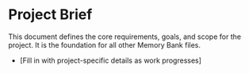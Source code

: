 # Project Brief

This document defines the core requirements, goals, and scope for the project. It is the foundation for all other Memory Bank files.

- [Fill in with project-specific details as work progresses]
